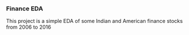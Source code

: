 ### Finance EDA

This project is a simple EDA of some Indian and American finance stocks from 2006 to 2016
